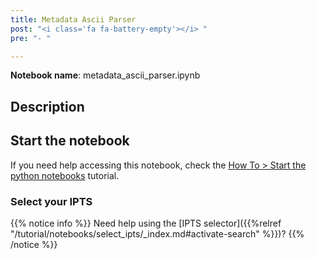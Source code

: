 ```yaml
---
title: Metadata Ascii Parser
post: "<i class='fa fa-battery-empty'></i> "
pre: "- "

---
```


**Notebook name**: metadata_ascii_parser.ipynb

## Description

## Start the notebook

If you need help accessing this notebook, check the [How To > Start the python
notebooks](/en/tutorial/how_to_start_notebooks) tutorial.

### Select your IPTS

{{% notice info %}}
Need help using the [IPTS selector]({{%relref "/tutorial/notebooks/select_ipts/_index.md#activate-search" %}})?
{{% /notice %}}

